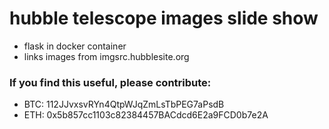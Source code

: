# hubble telescope images slide show

- flask in docker container
- links images from imgsrc.hubblesite.org


### If you find this useful, please contribute:
- BTC: 112JJvxsvRYn4QtpWJqZmLsTbPEG7aPsdB
- ETH: 0x5b857cc1103c82384457BACdcd6E2a9FCD0b7e2A

